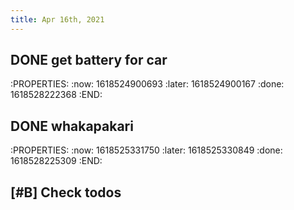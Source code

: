 ```yaml
---
title: Apr 16th, 2021
---
```


## DONE get battery for car
:PROPERTIES:
:now: 1618524900693
:later: 1618524900167
:done: 1618528222368
:END:
## DONE whakapakari
:PROPERTIES:
:now: 1618525331750
:later: 1618525330849
:done: 1618528225309
:END:
## [#B] Check todos
